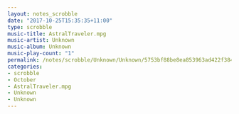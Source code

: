 ```yaml
---
layout: notes_scrobble
date: "2017-10-25T15:35:35+11:00"
type: scrobble
music-title: AstralTraveler.mpg
music-artist: Unknown
music-album: Unknown
music-play-count: "1"
permalink: /notes/scrobble/Unknown/Unknown/5753bf88be8ea853963ad422f384eb66222bd66c.html
categories:
- scrobble
- October
- AstralTraveler.mpg
- Unknown
- Unknown
---
```

